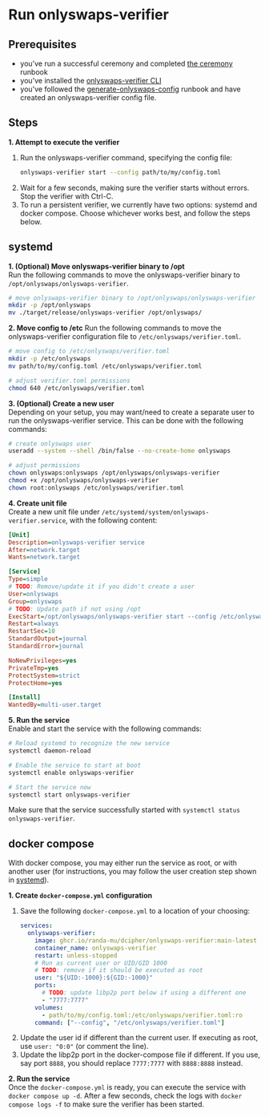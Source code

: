 # Run onlyswaps-verifier

## Prerequisites
- you've run a successful ceremony and completed [the ceremony](./run-ceremony-operator.md) runbook
- you've installed the [onlyswaps-verifier CLI](./installing-onlyswaps-verifier.md)
- you've followed the [generate-onlyswaps-config](./generate-onlyswaps-config.md) runbook and have created an onlyswaps-verifier config file.

## Steps
**1. Attempt to execute the verifier**
1. Run the onlyswaps-verifier command, specifying the config file:
   ```bash
   onlyswaps-verifier start --config path/to/my/config.toml
   ```
2. Wait for a few seconds, making sure the verifier starts without errors.
   Stop the verifier with Ctrl-C.
3. To run a persistent verifier, we currently have two options: systemd and docker compose.
   Choose whichever works best, and follow the steps below.

## systemd
**1. (Optional) Move onlyswaps-verifier binary to /opt**  
Run the following commands to move the onlyswaps-verifier binary to `/opt/onlyswaps/onlyswaps-verifier`.
```bash
# move onlyswaps-verifier binary to /opt/onlyswaps/onlyswaps-verifier
mkdir -p /opt/onlyswaps
mv ./target/release/onlyswaps-verifier /opt/onlyswaps/
```

**2. Move config to /etc**
Run the following commands to move the onlyswaps-verifier configuration file to `/etc/onlyswaps/verifier.toml`.
```bash
# move config to /etc/onlyswaps/verifier.toml
mkdir -p /etc/onlyswaps
mv path/to/my/config.toml /etc/onlyswaps/verifier.toml

# adjust verifier.toml permissions
chmod 640 /etc/onlyswaps/verifier.toml
```

**3. (Optional) Create a new user**  
Depending on your setup, you may want/need to create a separate user to run the onlyswaps-verifier service.
This can be done with the following commands:
```bash
# create onlyswaps user
useradd --system --shell /bin/false --no-create-home onlyswaps

# adjust permissions
chown onlyswaps:onlyswaps /opt/onlyswaps/onlyswaps-verifier
chmod +x /opt/onlyswaps/onlyswaps-verifier
chown root:onlyswaps /etc/onlyswaps/verifier.toml
```

**4. Create unit file**  
Create a new unit file under `/etc/systemd/system/onlyswaps-verifier.service`, with the following content:
```ini
[Unit]
Description=onlyswaps-verifier service
After=network.target
Wants=network.target

[Service]
Type=simple
# TODO: Remove/update it if you didn't create a user
User=onlyswaps
Group=onlyswaps
# TODO: Update path if not using /opt
ExecStart=/opt/onlyswaps/onlyswaps-verifier start --config /etc/onlyswaps/verifier.toml
Restart=always
RestartSec=10
StandardOutput=journal
StandardError=journal

NoNewPrivileges=yes
PrivateTmp=yes
ProtectSystem=strict
ProtectHome=yes

[Install]
WantedBy=multi-user.target
```

**5. Run the service**  
Enable and start the service with the following commands:
```bash
# Reload systemd to recognize the new service
systemctl daemon-reload

# Enable the service to start at boot
systemctl enable onlyswaps-verifier

# Start the service now
systemctl start onlyswaps-verifier
```

Make sure that the service successfully started with `systemctl status onlyswaps-verifier`.

## docker compose
With docker compose, you may either run the service as root, or with another user (for instructions, you may follow the user creation step shown in [systemd](#systemd)).

**1. Create `docker-compose.yml` configuration**
1. Save the following `docker-compose.yml` to a location of your choosing:
   ```yaml
   services:
     onlyswaps-verifier:
       image: ghcr.io/randa-mu/dcipher/onlyswaps-verifier:main-latest
       container_name: onlyswaps-verifier
       restart: unless-stopped
       # Run as current user or UID/GID 1000
       # TODO: remove if it should be executed as root
       user: "${UID:-1000}:${GID:-1000}"
       ports:
         # TODO: update libp2p port below if using a different one
         - "7777:7777"
       volumes:
         - path/to/my/config.toml:/etc/onlyswaps/verifier.toml:ro
       command: ["--config", "/etc/onlyswaps/verifier.toml"]
   ```
2. Update the user id if different than the current user. If executing as root, use `user: "0:0"` (or comment the line).
3. Update the libp2p port in the docker-compose file if different. If you use, say port `8888`, you should replace `7777:7777` with `8888:8888` instead.

**2. Run the service**  
Once the `docker-compose.yml` is ready, you can execute the service with `docker compose up -d`.
After a few seconds, check the logs with `docker compose logs -f` to make sure the verifier has been started.

